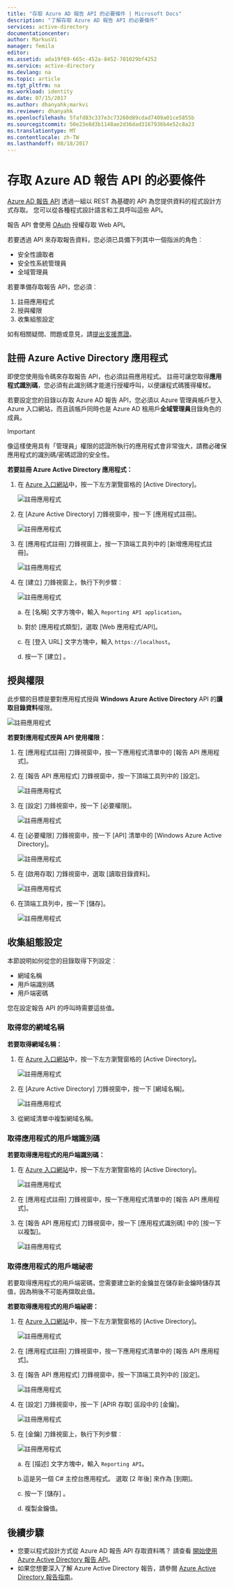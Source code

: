 ```yaml
---
title: "存取 Azure AD 報告 API 的必要條件 | Microsoft Docs"
description: "了解存取 Azure AD 報告 API 的必要條件"
services: active-directory
documentationcenter: 
author: MarkusVi
manager: femila
editor: 
ms.assetid: ada19f69-665c-452a-8452-701029bf4252
ms.service: active-directory
ms.devlang: na
ms.topic: article
ms.tgt_pltfrm: na
ms.workload: identity
ms.date: 07/15/2017
ms.author: dhanyahk;markvi
ms.reviewer: dhanyahk
ms.openlocfilehash: 5fafd83c337e3c73260d89cdad7409a01ce5855b
ms.sourcegitcommit: 50e23e8d3b1148ae2d36dad3167936b4e52c8a23
ms.translationtype: MT
ms.contentlocale: zh-TW
ms.lasthandoff: 08/18/2017
---
```

# <a name="prerequisites-to-access-the-azure-ad-reporting-api"></a>存取 Azure AD 報告 API 的必要條件

[Azure AD 報告 API](https://msdn.microsoft.com/library/azure/ad/graph/howto/azure-ad-reports-and-events-preview) 透過一組以 REST 為基礎的 API 為您提供資料的程式設計方式存取。 您可以從各種程式設計語言和工具呼叫這些 API。

報告 API 會使用 [OAuth](https://msdn.microsoft.com/library/azure/dn645545.aspx) 授權存取 Web API。 

若要透過 API 來存取報告資料，您必須已具備下列其中一個指派的角色︰

- 安全性讀取者
- 安全性系統管理員
- 全域管理員


若要準備存取報告 API，您必須︰

1. 註冊應用程式 
2. 授與權限 
3. 收集組態設定 

如有相關疑問、問題或意見，請[提出支援票證](https://docs.microsoft.com/en-us/azure/active-directory/active-directory-troubleshooting-support-howto)。

## <a name="register-an-azure-active-directory-application"></a>註冊 Azure Active Directory 應用程式

即使您使用指令碼來存取報告 API，也必須註冊應用程式。 註冊可讓您取得**應用程式識別碼**，您必須有此識別碼才能進行授權呼叫，以便讓程式碼獲得權杖。

若要設定您的目錄以存取 Azure AD 報告 API，您必須以 Azure 管理員帳戶登入 Azure 入口網站，而且該帳戶同時也是 Azure AD 租用戶**全域管理員**目錄角色的成員。

> [!IMPORTANT]
> 像這樣使用具有「管理員」權限的認證所執行的應用程式會非常強大，請務必確保應用程式的識別碼/密碼認證的安全性。
> 


**若要註冊 Azure Active Directory 應用程式：**

1. 在 [Azure 入口網站](https://portal.azure.com)中，按一下左方瀏覽窗格的 [Active Directory]。
   
    ![註冊應用程式](./media/active-directory-reporting-api-prerequisites-azure-portal/01.png) 

2. 在 [Azure Active Directory] 刀鋒視窗中，按一下 [應用程式註冊]。

    ![註冊應用程式](./media/active-directory-reporting-api-prerequisites-azure-portal/02.png) 

3. 在 [應用程式註冊] 刀鋒視窗上，按一下頂端工具列中的 [新增應用程式註冊]。

    ![註冊應用程式](./media/active-directory-reporting-api-prerequisites-azure-portal/03.png)

4. 在 [建立] 刀鋒視窗上，執行下列步驟︰

    ![註冊應用程式](./media/active-directory-reporting-api-prerequisites-azure-portal/04.png)

    a. 在 [名稱] 文字方塊中，輸入 `Reporting API application`。

    b. 對於 [應用程式類型]，選取 [Web 應用程式/API]。

    c. 在 [登入 URL] 文字方塊中，輸入 `https://localhost`。

    d. 按一下 [建立] 。 


## <a name="grant-permissions"></a>授與權限 

此步驟的目標是要對應用程式授與 **Windows Azure Active Directory** API 的**讀取目錄資料**權限。

![註冊應用程式](./media/active-directory-reporting-api-prerequisites-azure-portal/16.png)
 

**若要對應用程式授與 API 使用權限：**

1. 在 [應用程式註冊] 刀鋒視窗中，按一下應用程式清單中的 [報告 API 應用程式]。

2. 在 [報告 API 應用程式] 刀鋒視窗中，按一下頂端工具列中的 [設定]。 

    ![註冊應用程式](./media/active-directory-reporting-api-prerequisites-azure-portal/05.png)

3. 在 [設定] 刀鋒視窗中，按一下 [必要權限]。 

    ![註冊應用程式](./media/active-directory-reporting-api-prerequisites-azure-portal/06.png)

4. 在 [必要權限] 刀鋒視窗中，按一下 [API] 清單中的 [Windows Azure Active Directory]。 

    ![註冊應用程式](./media/active-directory-reporting-api-prerequisites-azure-portal/07.png)

5. 在 [啟用存取] 刀鋒視窗中，選取 [讀取目錄資料]。 

    ![註冊應用程式](./media/active-directory-reporting-api-prerequisites-azure-portal/08.png)

6. 在頂端工具列中，按一下 [儲存]。

    ![註冊應用程式](./media/active-directory-reporting-api-prerequisites-azure-portal/15.png)

## <a name="gather-configuration-settings"></a>收集組態設定 
本節說明如何從您的目錄取得下列設定︰

* 網域名稱
* 用戶端識別碼
* 用戶端密碼

您在設定報告 API 的呼叫時需要這些值。 

### <a name="get-your-domain-name"></a>取得您的網域名稱

**若要取得網域名稱：**

1. 在 [Azure 入口網站](https://portal.azure.com)中，按一下左方瀏覽窗格的 [Active Directory]。
   
    ![註冊應用程式](./media/active-directory-reporting-api-prerequisites-azure-portal/01.png) 

2. 在 [Azure Active Directory] 刀鋒視窗中，按一下 [網域名稱]。

    ![註冊應用程式](./media/active-directory-reporting-api-prerequisites-azure-portal/09.png) 

3. 從網域清單中複製網域名稱。


### <a name="get-your-applications-client-id"></a>取得應用程式的用戶端識別碼

**若要取得應用程式的用戶端識別碼：**

1. 在 [Azure 入口網站](https://portal.azure.com)中，按一下左方瀏覽窗格的 [Active Directory]。
   
    ![註冊應用程式](./media/active-directory-reporting-api-prerequisites-azure-portal/01.png) 

2. 在 [應用程式註冊] 刀鋒視窗中，按一下應用程式清單中的 [報告 API 應用程式]。

3. 在 [報告 API 應用程式] 刀鋒視窗中，按一下 [應用程式識別碼] 中的 [按一下以複製]。

    ![註冊應用程式](./media/active-directory-reporting-api-prerequisites-azure-portal/11.png) 



### <a name="get-your-applications-client-secret"></a>取得應用程式的用戶端祕密
若要取得應用程式的用戶端密碼，您需要建立新的金鑰並在儲存新金鑰時儲存其值，因為稍後不可能再擷取此值。

**若要取得應用程式的用戶端祕密：**

1. 在 [Azure 入口網站](https://portal.azure.com)中，按一下左方瀏覽窗格的 [Active Directory]。
   
    ![註冊應用程式](./media/active-directory-reporting-api-prerequisites-azure-portal/01.png) 

2. 在 [應用程式註冊] 刀鋒視窗中，按一下應用程式清單中的 [報告 API 應用程式]。


3. 在 [報告 API 應用程式] 刀鋒視窗中，按一下頂端工具列中的 [設定]。 

    ![註冊應用程式](./media/active-directory-reporting-api-prerequisites-azure-portal/05.png)

4. 在 [設定] 刀鋒視窗中，按一下 [APIR 存取] 區段中的 [金鑰]。 

    ![註冊應用程式](./media/active-directory-reporting-api-prerequisites-azure-portal/12.png)


5. 在 [金鑰] 刀鋒視窗上，執行下列步驟︰

    ![註冊應用程式](./media/active-directory-reporting-api-prerequisites-azure-portal/14.png)

    a. 在 [描述] 文字方塊中，輸入 `Reporting API`。

    b.這是另一個 C# 主控台應用程式。 選取 [2 年後] 來作為 [到期]。

    c. 按一下 [儲存] 。

    d. 複製金鑰值。


## <a name="next-steps"></a>後續步驟
* 您要以程式設計方式從 Azure AD 報告 API 存取資料嗎？ 請查看 [開始使用 Azure Active Directory 報告 API](active-directory-reporting-api-getting-started.md)。
* 如果您想要深入了解 Azure Active Directory 報告，請參閱 [Azure Active Directory 報告指南](active-directory-reporting-guide.md)。  

